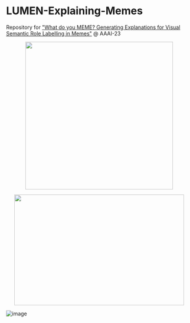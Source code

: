 # LUMEN-Explaining-Memes
Repository for <a href="https://arxiv.org/abs/2212.00715v1">"What do you MEME? Generating Explanations for Visual Semantic Role Labelling in Memes"</a> @ AAAI-23


<p align="center">
  <img width="400" src="https://user-images.githubusercontent.com/9869470/232623872-4369014c-4888-4284-bd38-301fe6f8a086.png">
</p>

<p align="center">
  <img width="460" height="300" src="https://user-images.githubusercontent.com/9869470/204369704-4151bd1e-76b8-44a7-8766-eb82d1903278.png">
</p>

![image](https://user-images.githubusercontent.com/9869470/204369062-4c9355f4-39c3-4daa-8c27-9734884b927a.png)
